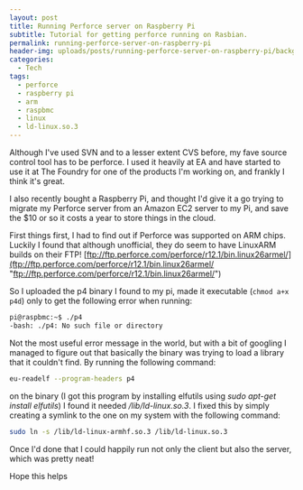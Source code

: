 ```yaml
---
layout: post
title: Running Perforce server on Raspberry Pi
subtitle: Tutorial for getting perforce running on Rasbian.
permalink: running-perforce-server-on-raspberry-pi
header-img: uploads/posts/running-perforce-server-on-raspberry-pi/background.jpg
categories:
  - Tech
tags:
  - perforce
  - raspberry pi
  - arm
  - raspbmc
  - linux
  - ld-linux.so.3
---
```


Although I've used SVN and to a lesser extent CVS before, my fave source control
tool has to be perforce. I used it heavily at EA and have started to use it at
The Foundry for one of the products I'm working on, and frankly I think it's
great.

I also recently bought a Raspberry Pi, and thought I'd give it a go trying to
migrate my Perforce server from an Amazon EC2 server to my Pi, and save the $10
or so it costs a year to store things in the cloud.

First things first, I had to find out if Perforce was supported on ARM chips.
Luckily I found that although unofficial, they do seem to have LinuxARM builds
on their FTP!
[ftp://ftp.perforce.com/perforce/r12.1/bin.linux26armel/](ftp://ftp.perforce.com/perforce/r12.1/bin.linux26armel/ "ftp://ftp.perforce.com/perforce/r12.1/bin.linux26armel/")

So I uploaded the p4 binary I found to my pi, made it executable
(`chmod a+x p4d`) only to get the following error when running:

```bash
pi@raspbmc:~$ ./p4
-bash: ./p4: No such file or directory
```

Not the most useful error message in the world, but with a bit of googling I
managed to figure out that basically the binary was trying to load a library
that it couldn't find. By running the following command:

```bash
eu-readelf --program-headers p4
```

on the binary (I got this program by installing elfutils using _sudo apt-get
install elfutils_) I found it needed _/lib/ld-linux.so.3_. I fixed this by
simply creating a symlink to the one on my system with the following command:

```bash
sudo ln -s /lib/ld-linux-armhf.so.3 /lib/ld-linux.so.3
```

Once I'd done that I could happily run not only the client but also the server,
which was pretty neat!

Hope this helps
